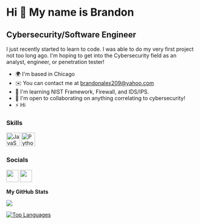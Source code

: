 Hi 👋 My name is Brandon
========================

Cybersecurity/Software Engineer
-------------------------------

I just recently started to learn to code. I was able to do my very first project not too long ago. I'm hoping to get into the Cybersecurity field as an analyst, engineer, or penetration tester!

* 🌍  I'm based in Chicago
* ✉️  You can contact me at [brandonalex209@yahoo.com](mailto:brandonalex209@yahoo.com)
* 🧠  I'm learning NIST Framework, Firewall, and IDS/IPS.
* 🤝  I'm open to collaborating on anything correlating to cybersecurity!
* ⚡  Hi

### Skills

<p align="left">
<a href="https://developer.mozilla.org/en-US/docs/Web/JavaScript" target="_blank" rel="noreferrer"><img src="https://raw.githubusercontent.com/danielcranney/readme-generator/main/public/icons/skills/javascript-colored.svg" width="36" height="36" alt="JavaScript" /></a>
<a href="https://www.python.org/" target="_blank" rel="noreferrer"><img src="https://raw.githubusercontent.com/danielcranney/readme-generator/main/public/icons/skills/python-colored.svg" width="36" height="36" alt="Python" /></a>
</p>

### Socials

<p align="left"> <a href="https://www.github.com/brandonalexx" target="_blank" rel="noreferrer"><img src="https://raw.githubusercontent.com/danielcranney/readme-generator/main/public/icons/socials/github-dark.svg" width="32" height="32" /></a> <a href="https://www.linkedin.com/in/brandon-a-g/" target="_blank" rel="noreferrer"><img src="https://raw.githubusercontent.com/danielcranney/readme-generator/main/public/icons/socials/linkedin.svg" width="32" height="32" /></a></p>

<b>My GitHub Stats</b>

<a href="http://www.github.com/brandonalexx"><img src="https://github-readme-streak-stats.herokuapp.com/?user=brandonalexx&stroke=ffffff&background=27272a&ring=ffffff&fire=ffffff&currStreakNum=ffffff&currStreakLabel=ffffff&sideNums=ffffff&sideLabels=ffffff&dates=ffffff&hide_border=true" /></a>

<a href="https://github.com/brandonalexx" align="left"><img src="https://github-readme-stats.vercel.app/api/top-langs/?username=brandonalexx&langs_count=10&title_color=ffffff&text_color=ffffff&icon_color=14b8a6&bg_color=27272a&hide_border=true&locale=en&custom_title=Top%20%Languages" alt="Top Languages" /></a>
